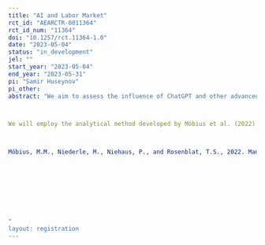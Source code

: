 ```yaml
---
title: "AI and Labor Market"
rct_id: "AEARCTR-0011364"
rct_id_num: "11364"
doi: "10.1257/rct.11364-1.0"
date: "2023-05-04"
status: "in_development"
jel: ""
start_year: "2023-05-04"
end_year: "2023-05-31"
pi: "Samir Huseynov"
pi_other:
abstract: "We aim to assess the influence of ChatGPT and other advanced AI technologies on the labor market participation of students. We will conduct a brief survey on Prolific.co, targeting students to elicit their perceptions of their future earning potential. As an intervention, we will present "Positive News" and "Negative News" excerpts from a recent article discussing the potential impact of AI technologies on the economy and workers' earning prospects.

We will employ the analytical method developed by Möbius et al. (2022) to examine how participants revise their beliefs when presented with discussions about AI and its economic implications.

Möbius, M.M., Niederle, M., Niehaus, P., and Rosenblat, T.S., 2022. Managing Self-Confidence: Theory and Experimental Evidence. Management Science, 68(11), pp. 7793-7817.




"
layout: registration
---
```



